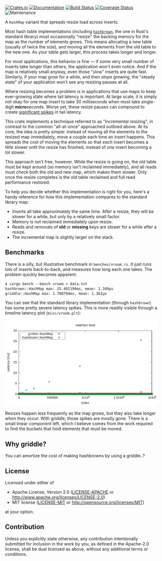 [![Crates.io](https://img.shields.io/crates/v/griddle.svg)](https://crates.io/crates/griddle)
[![Documentation](https://docs.rs/griddle/badge.svg)](https://docs.rs/griddle/)
[![Build Status](https://dev.azure.com/jonhoo/jonhoo/_apis/build/status/griddle?branchName=master)](https://dev.azure.com/jonhoo/jonhoo/_build/latest?definitionId=26&branchName=master)
[![Coverage Status](https://codecov.io/gh/jonhoo/griddle/branch/master/graph/badge.svg)](https://codecov.io/gh/jonhoo/griddle)
![Maintenance](https://img.shields.io/badge/maintenance-experimental-blue.svg)

A `HashMap` variant that spreads resize load across inserts.

Most hash table implementations (including [`hashbrown`], the one in Rust's standard library)
must occasionally "resize" the backing memory for the map as the number of elements grows.
This means allocating a new table (usually of twice the size), and moving all the elements from
the old table to the new one. As your table gets larger, this process takes longer and longer.

For most applications, this behavior is fine — if some very small number of inserts take longer
than others, the application won't even notice. And if the map is relatively small anyway, even
those "slow" inserts are quite fast. Similarly, if your map grow for a while, and then _stops_
growing, the "steady state" of your application won't see any resizing pauses at all.

Where resizing becomes a problem is in applications that use maps to keep ever-growing state
where tail latency is important. At large scale, it is simply not okay for one map insert to
take 30 milliseconds when most take single-digit **micro**seconds. Worse yet, these resize
pauses can compound to create [significant spikes] in tail latency.

This crate implements a technique referred to as "incremental resizing", in contrast to the
common "all-at-once" approached outlined above. At its core, the idea is pretty simple: instead
of moving all the elements to the resized map immediately, move a couple each time an insert
happens. This spreads the cost of moving the elements so that _each_ insert becomes a little
slower until the resize has finished, instead of _one_ insert becoming a _lot_ slower.

This approach isn't free, however. While the resize is going on, the old table must be
kept around (so memory isn't reclaimed immediately), and all reads must check both the old and
new map, which makes them slower. Only once the resize completes is the old table reclaimed and
full read performance restored.

To help you decide whether this implementation is right for you, here's a handy reference for
how this implementation compares to the standard library map:

 - Inserts all take approximately the same time.
   After a resize, they will be slower for a while, but only by a relatively small factor.
 - Memory is not reclaimed immediately upon resize.
 - Reads and removals of **old** or **missing** keys are slower for a while after a resize.
 - The incremental map is slightly larger on the stack.

## Benchmarks

There is a silly, but illustrative benchmark in `benches/vroom.rs`. It just runs lots of
inserts back-to-back, and measures how long each one takes. The problem quickly becomes
apparent:

```console
$ cargo bench --bench vroom > data.txt
hashbrown::HashMap max: 25.481194ms, mean: 1.349µs
griddle::HashMap max: 1.700794ms, mean: 1.362µs
```

You can see that the standard library implementation (through `hashbrown`) has some pretty
severe latency spikes. This is more readily visible through a timeline latency plot
(`misc/vroom.plt`):

![latency spikes on resize](misc/vroom.png)

Resizes happen less frequently as the map grows, but they also take longer _when_ they occur.
With griddle, those spikes are mostly gone. There is a small linear component left, which I
believe comes from the work required to find the buckets that hold elements that must be moved.

## Why griddle?

You can amortize the cost of making hashbrowns by using a griddle..?

[`hashbrown`]: https://crates.io/crates/hashbrown
[significant spikes]: https://twitter.com/jonhoo/status/1277618908355313670

## License

Licensed under either of

 * Apache License, Version 2.0
   ([LICENSE-APACHE](LICENSE-APACHE) or http://www.apache.org/licenses/LICENSE-2.0)
 * MIT license
   ([LICENSE-MIT](LICENSE-MIT) or http://opensource.org/licenses/MIT)

at your option.

## Contribution

Unless you explicitly state otherwise, any contribution intentionally submitted
for inclusion in the work by you, as defined in the Apache-2.0 license, shall be
dual licensed as above, without any additional terms or conditions.
